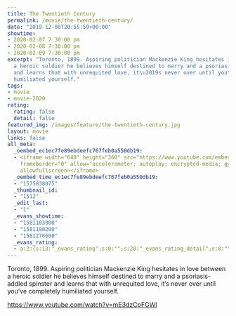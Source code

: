```yaml
---
title: The Twentieth Century
permalink: /movie/the-twentieth-century/
date: "2019-12-08T20:55:59+00:00"
showtime:
- 2020-02-07 7:30:00 pm
- 2020-02-08 7:30:00 pm
- 2020-02-09 7:30:00 pm
excerpt: "Toronto, 1899. Aspiring politician Mackenzie King hesitates in love between
  a heroic soldier he believes himself destined to marry and a psoriasis-addled spinster
  and learns that with unrequited love, it\u2019s never over until you\u2019ve completely
  humiliated yourself."
tags:
- movie
- movie-2020
rating:
  rating: false
  detail: false
featured_img: /images/feature/the-twentieth-century.jpg
layout: movie
links: false
all_meta:
  _oembed_ec1ec7fe89ebdeefc767feb0a550db19:
  - <iframe width="640" height="360" src="https://www.youtube.com/embed/mE3dzCpFGWI?feature=oembed"
    frameborder="0" allow="accelerometer; autoplay; encrypted-media; gyroscope; picture-in-picture"
    allowfullscreen></iframe>
  _oembed_time_ec1ec7fe89ebdeefc767feb0a550db19:
  - "1575838075"
  _thumbnail_id:
  - "1512"
  _edit_last:
  - "1"
  _evans_showtime:
  - "1581103800"
  - "1581190200"
  - "1581276600"
  _evans_rating:
  - a:2:{s:13:"_evans_rating";s:0:"";s:20:"_evans_rating_detail";s:0:"";}
---
```


Toronto, 1899. Aspiring politician Mackenzie King hesitates in love between a heroic soldier he believes himself destined to marry and a psoriasis-addled spinster and learns that with unrequited love, it’s never over until you’ve completely humiliated yourself.

https://www.youtube.com/watch?v=mE3dzCpFGWI 